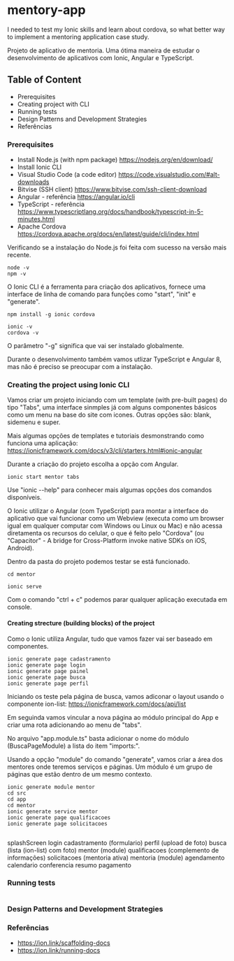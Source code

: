 # mentory-app
I needed to test my Ionic skills and learn about cordova, so what better way to implement a mentoring application case study.

Projeto de aplicativo de mentoria. Uma ótima maneira de estudar o desenvolvimento de aplicativos com Ionic, Angular e TypeScript.

## Table of Content
 - Prerequisites
 - Creating project with CLI
 - Running tests
 - Design Patterns and Development Strategies
 - Referências

### Prerequisites

 - Install Node.js (with npm package)
 	https://nodejs.org/en/download/
 - Install Ionic CLI
 - Visual Studio Code (a code editor)
 	https://code.visualstudio.com/#alt-downloads
 - Bitvise (SSH client)
 	https://www.bitvise.com/ssh-client-download
 - Angular - referência
	https://angular.io/cli
 - TypeScript - referência
 	https://www.typescriptlang.org/docs/handbook/typescript-in-5-minutes.html
 - Apache Cordova
 	https://cordova.apache.org/docs/en/latest/guide/cli/index.html

Verificando se a instalação do Node.js foi feita com sucesso na versão mais recente.

```shel
node -v
npm -v
```

O Ionic CLI é a ferramenta para criação dos aplicativos, fornece uma interface de linha de comando para funções como "start", "init" e "generate".

```shel
npm install -g ionic cordova

ionic -v
cordova -v
```

O parâmetro "-g" significa que vai ser instalado globalmente.

Durante o desenvolvimento também vamos utlizar TypeScript e Angular 8, mas não é preciso se preocupar com a instalação.

### Creating the project using Ionic CLI

Vamos criar um projeto iniciando com um template (with pre-built pages) do tipo "Tabs", uma interface sinmples já com alguns componentes básicos como um menu na base do site com icones. Outras opções são: blank, sidemenu e super.

Mais algumas opções de templates e tutoriais desmonstrando como funciona uma aplicação:
https://ionicframework.com/docs/v3/cli/starters.html#ionic-angular

Durante a criação do projeto escolha a opção com Angular.

```shel
ionic start mentor tabs
```

Use "ionic <command> --help" para conhecer mais algumas opções dos comandos disponíveis.

O Ionic utilizar o Angular (com TypeScript) para montar a interface do aplicativo que vai funcionar como um Webview (executa como um browser igual em qualquer computar com Windows ou Linux ou Mac) e não acessa diretamenta os recursos do celular, o que é feito pelo "Cordova" (ou "Capacitor" - A bridge for Cross-Platform invoke native SDKs on iOS, Android).

Dentro da pasta do projeto podemos testar se está funcionado. 

```shel
cd mentor

ionic serve
```

Com o comando "ctrl + c" podemos parar qualquer aplicação executada em console.

#### Creating strecture (building blocks) of the project

Como o Ionic utiliza Angular, tudo que vamos fazer vai ser baseado em componentes.

```shel
ionic generate page cadastramento
ionic generate page login
ionic generate page painel
ionic generate page busca
ionic generate page perfil
```

Iniciando os teste pela página de busca, vamos adiconar o layout usando o componente ion-list:
https://ionicframework.com/docs/api/list

Em seguinda vamos vincular a nova página ao módulo principal do App e criar uma rota adicionando ao menu de "tabs".

No arquivo "app.module.ts" basta adicionar o nome do módulo (BuscaPageModule) a lista do item "imports:".

Usando a opção "module" do comando "generate", vamos criar a área dos mentores onde teremos serviços e páginas.
Um módulo é um grupo de páginas que estão dentro de um mesmo contexto.

```shel
ionic generate module mentor
cd src
cd app
cd mentor
ionic generate service mentor
ionic generate page qualificacoes
ionic generate page solicitacoes
```

```shel

```

splashScreen
login
cadastramento (formulario)
perfil (upload de foto)
busca (lista (ion-list) com foto)
mentor (module)
	qualificacoes (complemento de informações)
	solicitacoes (mentoria ativa)
mentoria (module)
	agendamento
	calendario
	conferencia
	resumo
pagamento

### Running tests

```shel
```

### Design Patterns and Development Strategies

### Referências

 - https://ion.link/scaffolding-docs
 - https://ion.link/running-docs